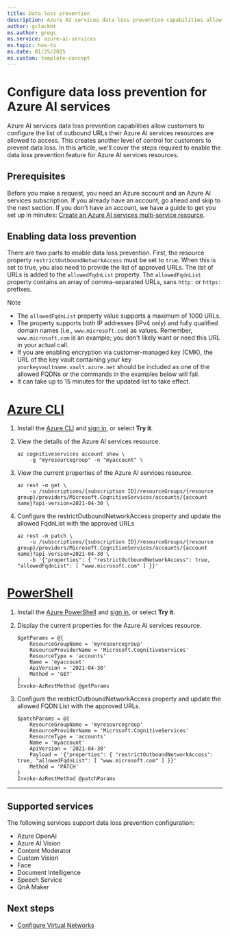 ```yaml
---
title: Data loss prevention
description: Azure AI services data loss prevention capabilities allow customers to configure the list of outbound URLs their Azure AI services resources are allowed to access. This configuration creates another level of control for customers to prevent data loss.
author: gclarkmt
ms.author: gregc
ms.service: azure-ai-services
ms.topic: how-to
ms.date: 01/25/2025
ms.custom: template-concept
---
```


# Configure data loss prevention for Azure AI services

Azure AI services data loss prevention capabilities allow customers to configure the list of outbound URLs their Azure AI services resources are allowed to access. This creates another level of control for customers to prevent data loss. In this article, we'll cover the steps required to enable the data loss prevention feature for Azure AI services resources.

## Prerequisites

Before you make a request, you need an Azure account and an Azure AI services subscription. If you already have an account, go ahead and skip to the next section. If you don't have an account, we have a guide to get you set up in minutes: [Create an Azure AI services multi-service resource](multi-service-resource.md?pivots=azportal).

## Enabling data loss prevention

There are two parts to enable data loss prevention. First, the resource property `restrictOutboundNetworkAccess` must be set to `true`. When this is set to true, you also need to provide the list of approved URLs. The list of URLs is added to the `allowedFqdnList` property. The `allowedFqdnList` property contains an array of comma-separated URLs, sans `http:` or `https:` prefixes.

>[!NOTE]
>
> * The `allowedFqdnList`  property value supports a maximum of 1000 URLs.
> * The property supports both IP addresses (IPv4 only) and fully qualified domain names (i.e., `www.microsoft.com`) as values. Remember, `www.microsoft.com` is an example; you don't likely want or need this URL in your actual call.
> * If you are enabling encryption via customer-managed key (CMK), the URL of the key vault containing your key `yourkeyvaultname.vault.azure.net` should be included as one of the allowed FQDNs or the commands in the examples below will fail.
> * It can take up to 15 minutes for the updated list to take effect. 

# [Azure CLI](#tab/azure-cli)

1. Install the [Azure CLI](/cli/azure/install-azure-cli) and [sign in](/cli/azure/authenticate-azure-cli), or select **Try it**.

1. View the details of the Azure AI services resource.

    ```azurecli-interactive
    az cognitiveservices account show \
        -g "myresourcegroup" -n "myaccount" \
    ```

1. View the current properties of the Azure AI services resource.

    ```azurecli-interactive
    az rest -m get \
        -u /subscriptions/{subscription ID}/resourceGroups/{resource group}/providers/Microsoft.CognitiveServices/accounts/{account name}?api-version=2021-04-30 \
    ```

1. Configure the restrictOutboundNetworkAccess property and update the allowed FqdnList with the approved URLs

    ```azurecli-interactive
    az rest -m patch \
        -u /subscriptions/{subscription ID}/resourceGroups/{resource group}/providers/Microsoft.CognitiveServices/accounts/{account name}?api-version=2021-04-30 \
        -b '{"properties": { "restrictOutboundNetworkAccess": true, "allowedFqdnList": [ "www.microsoft.com" ] }}'
    ```

# [PowerShell](#tab/powershell)

1. Install the [Azure PowerShell](/powershell/azure/install-azure-powershell) and [sign in](/powershell/azure/authenticate-azureps), or select **Try it**.

1. Display the current properties for the Azure AI services resource.

    ```azurepowershell-interactive
    $getParams = @{
        ResourceGroupName = 'myresourcegroup'
        ResourceProviderName = 'Microsoft.CognitiveServices'
        ResourceType = 'accounts'
        Name = 'myaccount'
        ApiVersion = '2021-04-30'
        Method = 'GET'
    }
    Invoke-AzRestMethod @getParams
    ```

1. Configure the restrictOutboundNetworkAccess property and update the allowed FQDN List with the approved URLs.

    ```azurepowershell-interactive
    $patchParams = @{
        ResourceGroupName = 'myresourcegroup'
        ResourceProviderName = 'Microsoft.CognitiveServices'
        ResourceType = 'accounts'
        Name = 'myaccount'
        ApiVersion = '2021-04-30'
        Payload = '{"properties": { "restrictOutboundNetworkAccess": true, "allowedFqdnList": [ "www.microsoft.com" ] }}'
        Method = 'PATCH'
    }
    Invoke-AzRestMethod @patchParams
    ```

---

## Supported services

The following services support data loss prevention configuration:

* Azure OpenAI
* Azure AI Vision
* Content Moderator
* Custom Vision
* Face
* Document Intelligence
* Speech Service
* QnA Maker


## Next steps

* [Configure Virtual Networks](cognitive-services-virtual-networks.md)
